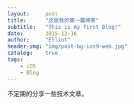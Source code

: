 ```yaml
---
layout:     post
title:      "这是我的第一篇博客"
subtitle:   "This is my first Blog!"
date:       2015-12-16
author:     "Elliot"
header-img: "img/post-bg-ios9-web.jpg"
catalog:    true
tags:
    - iOS
    - Blog
---
```

不定期的分享一些技术文章。
